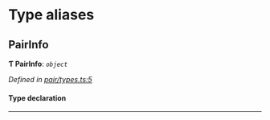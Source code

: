 

# Type aliases

<a id="pairinfo"></a>

##  PairInfo

**Ƭ PairInfo**: *`object`*

*Defined in [pair/types.ts:5](https://github.com/polkadot-js/common/blob/47c0533/packages/keyring/src/pair/types.ts#L5)*

#### Type declaration

___

